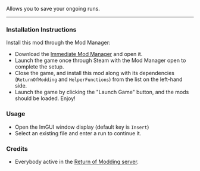 Allows you to save your ongoing runs.

---

### Installation Instructions

Install this mod through the Mod Manager:
* Download the [Immediate Mod Manager](https://thunderstore.io/c/risk-of-rain-returns/p/ReturnOfModding/ImmediateModManager) and open it.
* Launch the game once through Steam with the Mod Manager open to complete the setup.
* Close the game, and install this mod along with its dependencies (`ReturnOfModding` and `HelperFunctions`) from the list on the left-hand side.
* Launch the game by clicking the "Launch Game" button, and the mods should be loaded. Enjoy!


### Usage
* Open the ImGUI window display (default key is `Insert`)
* Select an existing file and enter a run to continue it.


### Credits
* Everybody active in the [Return of Modding server](https://discord.gg/VjS57cszMq).